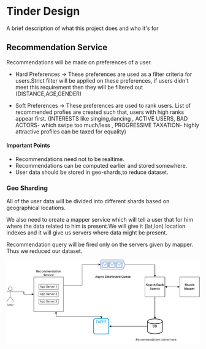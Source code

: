 
# Tinder Design

A brief description of what this project does and who it's for


## Recommendation Service

Recommendations will be made on preferences of a user.

- Hard Preferences -> These preferences are used as a filter criteria for users.Strict filter will be applied on these preferences, if users didn't meet this requirement then they will be filtered out (DISTANCE,AGE,GENDER)

- Soft Preferences -> These preferences are used to rank users. List of recommended profies are created such that, users with high ranks appear first. (INTERESTS like singing,dancing  , ACTIVE USERS, BAD ACTORS- which swipe too much/less , PROGRESSIVE TAXATION- highly attractive profiles can be taxed for equality)


#### Important Points
- Recommendations need not to be realtime.
- Recommendations can be computed earlier and stored somewhere.
- User data should be stored in geo-shards,to reduce dataset.

### Geo Sharding

All of the user data will be divided into different shards based
on geographical locations. 

We also need to create a mapper service which will tell a user
that for him where the data related to him is present.We will give
it (lat,lon) location indexes and it will give us servers where data might be
present.  

Recommendation query will be fired only on the servers given by mapper.
Thus we reduced our dataset.


![alt text](https://github.com/sidhant293/Essential-Algorithms/blob/main/System%20Design/Images/Recomendation_Tinder.drawio.png)
